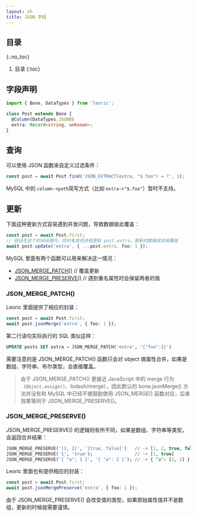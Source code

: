 ```yaml
---
layout: zh
title: JSON 字段
---
```


## 目录
{:.no_toc}

1. 目录
{:toc}

## 字段声明

```typescript
import { Bone, DataTypes } from 'leoric';

class Post extends Bone {
  @Column(DataTypes.JSONB)
  extra: Record<string, unknown>;
}
```

## 查询

可以使用 JSON 函数来自定义过滤条件：

```typescript
const post = await Post.find('JSON_EXTRACT(extra, "$.foo") = ?', 1);
```

MySQL 中的 `column->path`简写方式（比如 `extra->"$.foo"`）暂时不支持。

## 更新

下面这种更新方式容易遇到并发问题，导致数据彼此覆盖：

```typescript
const post = await Post.first;
// 假设在这个时间间隔内，同时有其他进程更新 post.extra，更新的数据就会被覆盖
await post.update('extra', { ...post.extra, foo: 1 });
```

MySQL 里面有两个函数可以用来解决这一情况：

- [JSON_MERGE_PATCH()](https://dev.mysql.com/doc/refman/8.4/en/json-modification-functions.html#function_json-merge-patch) // 覆盖更新
- [JSON_MERGE_PRESERVE()](https://dev.mysql.com/doc/refman/8.4/en/json-modification-functions.html#function_json-merge-preserve) // 遇到重名属性时会保留两者的值

### JSON_MERGE_PATCH()

Leoric 里面提供了相应的封装：

```typescript
const post = await Post.first;
await post.jsonMerge('extra', { foo: 1 });
```

第二行语句实际执行的 SQL 类似这样：

```sql
UPDATE posts SET extra = JSON_MERGE_PATCH('extra', '{"foo":1}')
```

需要注意的是 JSON_MERGE_PATCH() 函数只会对 object 做属性合并，如果是数组、字符串、布尔类型，会直接覆盖。

> 由于 JSON_MERGE_PATCH() 更接近 JavaScript 中的 merge 行为（`Object.assign()`、lodash/merge），因此默认的 bone.jsonMerge() 方法并没有和 MySQL 中已经不被鼓励使用 JSON_MERGE() 函数对应，后者效果等同于 JSON_MERGE_PRESERVE()。

### JSON_MERGE_PRESERVE()

JSON_MERGE_PRESERVE() 的逻辑则有所不同，如果是数组、字符串等类型，会返回合并结果：

```sql
JSON_MERGE_PRESERVE('[1, 2]', '[true, false]')   // -> [1, 2, true, false]
JSON_MERGE_PRESERVE('1', 'true');                // -> [1, true]
JSON_MERGE_PRESERVE('{ "a": 1 }', '{ "a": 2 }'); // -> { "a": [1, 2] }
```

Leoric 里面也有提供相应的封装：

```typescript
const post = await Post.first;
await post.jsonMergePreserve('extra', { foo: 1 });
```

由于 JSON_MERGE_PRESERVE() 会改变值的类型，如果原始属性值并不是数组，更新的时候就需要谨慎。
